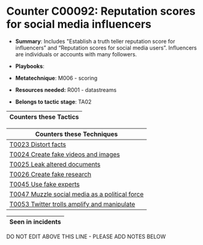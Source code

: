 # Counter C00092: Reputation scores for social media influencers

* **Summary**: Includes "Establish a truth teller reputation score for influencers” and “Reputation scores for social media users”.  Influencers are individuals or accounts with many followers. 

* **Playbooks**: 

* **Metatechnique**: M006 - scoring

* **Resources needed:** R001 - datastreams

* **Belongs to tactic stage**: TA02


| Counters these Tactics |
| ---------------------- |



| Counters these Techniques |
| ------------------------- |
| [T0023 Distort facts](../techniques/T0023.md) |
| [T0024 Create fake videos and images](../techniques/T0024.md) |
| [T0025 Leak altered documents](../techniques/T0025.md) |
| [T0026 Create fake research](../techniques/T0026.md) |
| [T0045 Use fake experts](../techniques/T0045.md) |
| [T0047 Muzzle social media as a political force](../techniques/T0047.md) |
| [T0053 Twitter trolls amplify and manipulate](../techniques/T0053.md) |



| Seen in incidents |
| ----------------- |


DO NOT EDIT ABOVE THIS LINE - PLEASE ADD NOTES BELOW